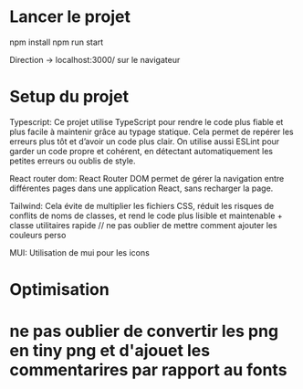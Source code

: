 # Lancer le projet
npm install 
npm run start

Direction -> localhost:3000/ sur le navigateur

# Setup du projet

Typescript:
Ce projet utilise TypeScript pour rendre le code plus fiable et plus facile à maintenir grâce au typage statique. Cela permet de repérer les erreurs plus tôt et d’avoir un code plus clair.
On utilise aussi ESLint pour garder un code propre et cohérent, en détectant automatiquement les petites erreurs ou oublis de style.

React router dom:
React Router DOM permet de gérer la navigation entre différentes pages dans une application React, sans recharger la page.

Tailwind:
Cela évite de multiplier les fichiers CSS, réduit les risques de conflits de noms de classes, et rend le code plus lisible et maintenable + classe utilitaires rapide 
// ne pas oublier de mettre comment ajouter les couleurs perso

MUI:
Utilisation de mui pour les icons


# Optimisation

# ne pas oublier de convertir les png en tiny png et d'ajouet les commentarires par rapport au fonts